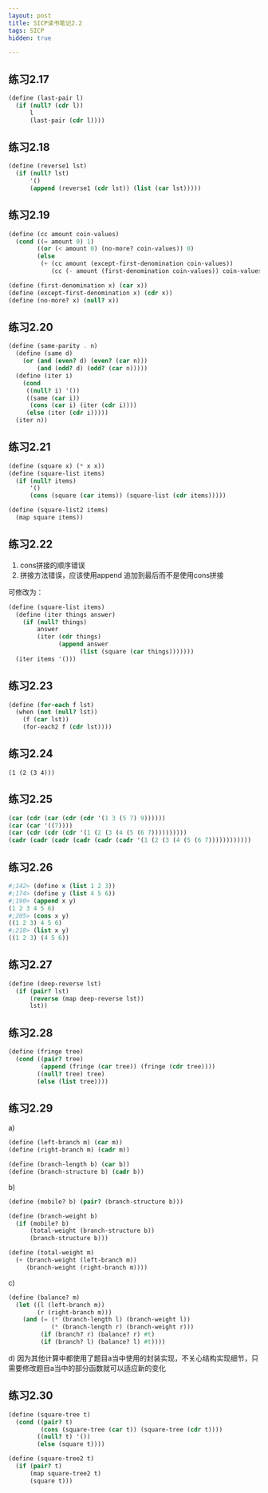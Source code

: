 ```yaml
---
layout: post
title: SICP读书笔记2.2
tags: SICP
hidden: true

---
```


## 练习2.17

``` scheme
(define (last-pair l)
  (if (null? (cdr l))
      l
      (last-pair (cdr l))))
```


## 练习2.18

``` scheme
(define (reverse1 lst)
  (if (null? lst)
      '()
      (append (reverse1 (cdr lst)) (list (car lst)))))

```

## 练习2.19

``` scheme
(define (cc amount coin-values)
  (cond ((= amount 0) 1)
        ((or (< amount 0) (no-more? coin-values)) 0)
        (else
         (+ (cc amount (except-first-denomination coin-values))
            (cc (- amount (first-denomination coin-values)) coin-values)))))

(define (first-denomination x) (car x))
(define (except-first-denomination x) (cdr x))
(define (no-more? x) (null? x))
```

## 练习2.20

``` scheme
(define (same-parity . n)
  (define (same d)
    (or (and (even? d) (even? (car n)))
        (and (odd? d) (odd? (car n)))))
  (define (iter i)
    (cond
     ((null? i) '())
     ((same (car i))
      (cons (car i) (iter (cdr i))))
     (else (iter (cdr i)))))
  (iter n))
```

## 练习2.21

``` scheme
(define (square x) (* x x))
(define (square-list items)
  (if (null? items)
      '()
      (cons (square (car items)) (square-list (cdr items)))))

(define (square-list2 items)
  (map square items))
```

## 练习2.22

1. cons拼接的顺序错误
2. 拼接方法错误，应该使用append 追加到最后而不是使用cons拼接

可修改为：

``` scheme
(define (square-list items)
  (define (iter things answer)
    (if (null? things)
        answer
        (iter (cdr things)
              (append answer
                    (list (square (car things)))))))
  (iter items '()))
```


## 练习2.23

``` scheme
(define (for-each f lst)
  (when (not (null? lst))
    (f (car lst))
    (for-each2 f (cdr lst))))
```

## 练习2.24

`(1 (2 (3 4)))`

## 练习2.25

``` scheme
(car (cdr (car (cdr (cdr '(1 3 (5 7) 9))))))
(car (car '((7))))
(car (cdr (cdr (cdr '(1 (2 (3 (4 (5 (6 7))))))))))
(cadr (cadr (cadr (cadr (cadr (cadr '(1 (2 (3 (4 (5 (6 7))))))))))))
```

## 练习2.26

``` scheme
#;142> (define x (list 1 2 3))
#;174> (define y (list 4 5 6))
#;190> (append x y)
(1 2 3 4 5 6)
#;205> (cons x y)
((1 2 3) 4 5 6)
#;218> (list x y)
((1 2 3) (4 5 6))
```

## 练习2.27

``` scheme
(define (deep-reverse lst)
  (if (pair? lst)
      (reverse (map deep-reverse lst))
      lst))
```

## 练习2.28

``` scheme
(define (fringe tree)
  (cond ((pair? tree)
         (append (fringe (car tree)) (fringe (cdr tree))))
        ((null? tree) tree)
        (else (list tree))))

```

## 练习2.29

a)

``` scheme
(define (left-branch m) (car m))
(define (right-branch m) (cadr m))

(define (branch-length b) (car b))
(define (branch-structure b) (cadr b))
```

b)

``` scheme 
(define (mobile? b) (pair? (branch-structure b)))

(define (branch-weight b)
  (if (mobile? b)
      (total-weight (branch-structure b))
      (branch-structure b)))

(define (total-weight m)
  (+ (branch-weight (left-branch m))
     (branch-weight (right-branch m))))
```

c)

``` scheme
(define (balance? m)
  (let ((l (left-branch m))
        (r (right-branch m)))
    (and (= (* (branch-length l) (branch-weight l))
            (* (branch-length r) (branch-weight r)))
         (if (branch? r) (balance? r) #t)
         (if (branch? l) (balance? l) #t))))
```
 
d) 因为其他计算中都使用了题目a当中使用的封装实现，不关心结构实现细节，只需要修改题目a当中的部分函数就可以适应新的变化

## 练习2.30

``` scheme
(define (square-tree t)
  (cond ((pair? t)
         (cons (square-tree (car t)) (square-tree (cdr t))))
        ((null? t) '())
        (else (square t))))

(define (square-tree2 t)
  (if (pair? t)
      (map square-tree2 t)
      (square t)))
```
